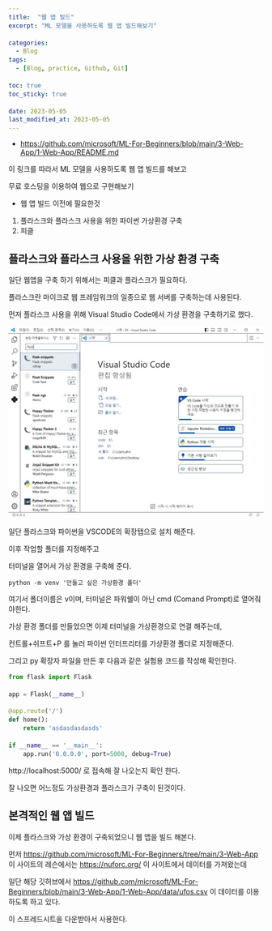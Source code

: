 ```yaml
---
title:  "웹 앱 빌드"
excerpt: "ML 모델을 사용하도록 웹 앱 빌드해보기"

categories:
  - Blog
tags:
  - [Blog, practice, Github, Git]

toc: true
toc_sticky: true
 
date: 2023-05-05
last_modified_at: 2023-05-05
---
```


* https://github.com/microsoft/ML-For-Beginners/blob/main/3-Web-App/1-Web-App/README.md 

이 링크를 따라서 ML 모델을 사용하도록 웹 앱 빌드를 해보고

무료 호스팅을 이용하여 웹으로 구현해보기



* 웹 앱 빌드 이전에 필요한것


1. 플라스크와 플라스크 사용을 위한 파이썬 가상환경 구축
2. 피클



## 플라스크와 플라스크 사용을 위한 가상 환경 구축

일단 웹앱을 구축 하기 위해서는 피클과 플라스크가 필요하다.

플라스크란 마이크로 웹 프레임워크의 일종으로 웹 서버를 구축하는데 사용된다.

먼저 플라스크 사용을 위해 Visual Studio Code에서 가상 환경을 구축하기로 했다.



<img src ="https://raw.githubusercontent.com/theRepetition/therepetition.github.io/master/images/230505/vscode_2.JPG">

일단 플라스크와 파이썬을 VSCODE의 확장탭으로 설치 해준다.


이후 작업할 폴더를 지정해주고

터미널을 열어서 가상 환경을 구축해 준다.

```
python -m venv '만들고 싶은 가상환경 폴더'
```

여기서 폴더이름은 v이며, 터미널은 파워쉘이 아닌 cmd (Comand Prompt)로 열어줘야한다.

가상 환경 폴더를 만들었으면 이제 터미널을 가상환경으로 연결 해주는데,

컨트롤+쉬프트+P 를 눌러 파이썬 인터프리터를 가상환경 폴더로 지정해준다.

그리고 py 확장자 파일을 만든 후 다음과 같은 실험용 코드를 작성해 확인한다.

```python
from flask import Flask

app = Flask(__name__)

@app.route('/')
def home():
    return 'asdasdasdasds'

if __name__ == '__main__':
    app.run('0.0.0.0', port=5000, debug=True)
```

 
http://localhost:5000/ 로 접속해 잘 나오는지 확인 한다.

잘 나오면 어느정도 가상환경과 플라스크가 구축이 된것이다.



## 본격적인 웹 앱 빌드

이제 플라스크와 가상 환경이 구축되었으니 웹 앱을 빌드 해본다.

먼저 https://github.com/microsoft/ML-For-Beginners/tree/main/3-Web-App 이 사이트의 레슨에서는 https://nuforc.org/ 이 사이트에서 데이터를 가져왔는데

일단 해당 깃허브에서 https://github.com/microsoft/ML-For-Beginners/blob/main/3-Web-App/1-Web-App/data/ufos.csv 이 데이터를 이용하도록 하고 있다.

이 스프레드시트을 다운받아서 사용한다.
